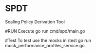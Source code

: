 # SPDT
Scaling Policy Derivation Tool

#RUN
Execute go run cmd/spd/main.go

#Test
To test use the mocks in /test
go run mock_performance_profiles_service.go